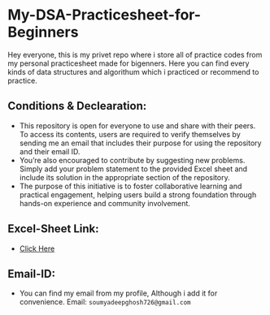 # My-DSA-Practicesheet-for-Beginners
Hey everyone, this is my privet repo where i store all of practice codes from my personal practicesheet made for bigenners. Here you can find every kinds of data structures and algorithum which i practiced or recommend to practice. 
## Conditions & Declearation:
 - This repository is open for everyone to use and share with their peers. To access its contents, users are required to verify themselves by sending me an email that includes their purpose for using the repository and their email ID.
 - You’re also encouraged to contribute by suggesting new problems. Simply add your problem statement to the provided Excel sheet and include its solution in the appropriate section of the repository.
 - The purpose of this initiative is to foster collaborative learning and practical engagement, helping users build a strong foundation through hands-on experience and community involvement.
## Excel-Sheet Link:
 - <a href = "https://riceindia-my.sharepoint.com/:x:/g/personal/soumyadeep1_ghosh_stu_adamasuniversity_ac_in/EY-4fz66I7lPv9L8qXX8Pd4B4hijSgnVAkNEWzzoQNO2eQ?e=4cNhE3"> Click Here </a>
## Email-ID:
 - You can find my email from my profile, Although i add it for convenience. Email: ``soumyadeepghosh726@gmail.com``
